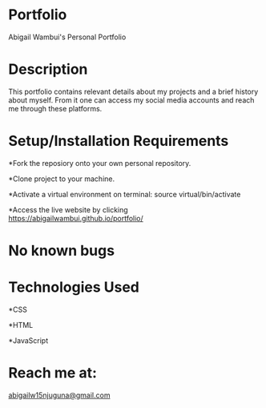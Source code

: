 # Portfolio

Abigail Wambui's Personal Portfolio

# Description
This portfolio contains relevant details about my projects and a brief history about myself. From it one can access my social media accounts and reach me through these platforms.

# Setup/Installation Requirements

*Fork the reposiory onto your own personal repository.

*Clone project to your machine.

*Activate a virtual environment on terminal: source virtual/bin/activate

*Access the live website by clicking https://abigailwambui.github.io/portfolio/

# No known bugs

# Technologies Used

*CSS

*HTML

*JavaScript

# Reach me at:
abigailw15njuguna@gmail.com
